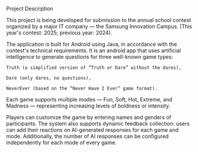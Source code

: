 Project Description

This project is being developed for submission to the annual school contest organized by a major IT company — the Samsung Innovation Campus. (This year's contest: 2025; previous year: 2024).

The application is built for Android using Java, in accordance with the contest's technical requirements. It is an android app that uses artificial intelligence to generate questions for three well-known game types:

    Truth (a simplified version of “Truth or Dare” without the dares),

    Dare (only dares, no questions),

    NeverEver (based on the “Never Have I Ever” game format).

Each game supports multiple modes — Fun, Soft, Hot, Extreme, and Madness — representing increasing levels of boldness or intensity.

Players can customize the game by entering names and genders of participants. The system also supports dynamic feedback collection: users can add their reactions on AI-generated responses for each game and mode. Additionally, the number of AI responses can be configured independently for each mode of every game.

